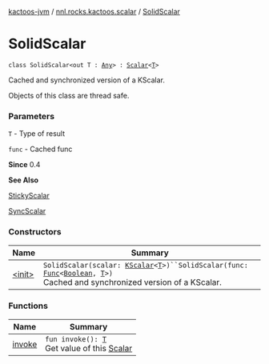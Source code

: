 [kactoos-jvm](../../index.md) / [nnl.rocks.kactoos.scalar](../index.md) / [SolidScalar](./index.md)

# SolidScalar

`class SolidScalar<out T : `[`Any`](https://kotlinlang.org/api/latest/jvm/stdlib/kotlin/-any/index.html)`> : `[`Scalar`](../../nnl.rocks.kactoos/-scalar/index.md)`<`[`T`](index.md#T)`>`

Cached and synchronized version of a KScalar.

Objects of this class are thread safe.

### Parameters

`T` - Type of result

`func` - Cached func

**Since**
0.4

**See Also**

[StickyScalar](../-sticky-scalar/index.md)

[SyncScalar](../-sync-scalar/index.md)

### Constructors

| Name | Summary |
|---|---|
| [&lt;init&gt;](-init-.md) | `SolidScalar(scalar: `[`KScalar`](../../nnl.rocks.kactoos/-k-scalar.md)`<`[`T`](index.md#T)`>)``SolidScalar(func: `[`Func`](../../nnl.rocks.kactoos/-func/index.md)`<`[`Boolean`](https://kotlinlang.org/api/latest/jvm/stdlib/kotlin/-boolean/index.html)`, `[`T`](index.md#T)`>)`<br>Cached and synchronized version of a KScalar. |

### Functions

| Name | Summary |
|---|---|
| [invoke](invoke.md) | `fun invoke(): `[`T`](index.md#T)<br>Get value of this [Scalar](../../nnl.rocks.kactoos/-scalar/index.md) |
